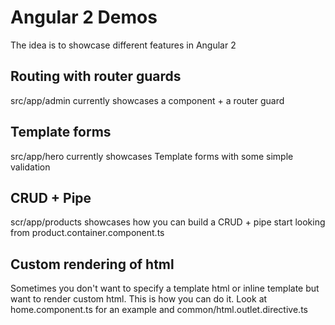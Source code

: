 # Angular 2 Demos

The idea is to showcase different features in Angular 2

## Routing with router guards
src/app/admin currently showcases a component + a router guard

## Template forms
src/app/hero currently showcases Template forms with some simple validation

## CRUD + Pipe
scr/app/products showcases how you can build a CRUD + pipe
start looking from product.container.component.ts

## Custom rendering of html
Sometimes you don't want to specify a template html or inline template but want to render custom html.
This is how you can do it. Look at home.component.ts for an example and common/html.outlet.directive.ts



